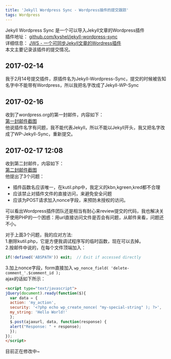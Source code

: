 ```yaml
---
title: 'Jekyll Wordpress Sync - Wordpress插件的提交跟踪'
tags: Wordpress
---
```



Jekyll Wordpress Sync 是一个可以导入Jekyll文章的Wordpress插件    
插件地址：  [github.com/kyshel/jekyll-wordpress-sync](https://github.com/kyshel/jekyll-wordpress-sync)     
详细信息： [JWS - 一个可同步Jekyll文章的Wordress插件](http://kyshel.me/2017/02/14/A-wordpress-plugin-that-can-import-posts-from-jekyll/)       
本文主要记录该插件的提交情况。

## 2017-02-14
我于2月14号提交插件，原插件名为Jekyll-Wordpress-Sync，提交的时候被告知名字中不能带有Wordpress，所以我把名字改成了Jekyll-WP-Sync

## 2017-02-16
收到了wordpress.org的第一封邮件，内容如下：        
[第一封邮件截图](https://cloud.githubusercontent.com/assets/11898075/23151232/42345c2c-f834-11e6-863a-efc7cedd9e33.jpg)    
他说插件名字有问题，我不能代表Jekyll，所以不能以Jekyll开头，我又把名字改成了WP-Jekyll-Sync，重新提交。

## 2017-02-17 12:08
收到第二封邮件，内容如下：   
[第二封邮件截图](https://cloud.githubusercontent.com/assets/11898075/23151235/4861e52e-f834-11e6-86d9-c4806b21df05.jpg)    
他提出了3个问题：
- 插件函数名应该唯一，在kutil.php中，我定义的kbn,kgreen,kred都不合理
- 应该禁止对插件文件的直接访问，来避免安全问题
- 应该为POST请求加入nonce字段，来预防未授权的访问。

可以看出Wordpress插件团队还是相当有耐心来review提交的代码，我也解决关于使用PHP的一个困惑：用url直接访问文件是否会有问题，从邮件来看，问题还不小。

对于上面3个问题，我的应对方法:    
1.删除kutil.php，它是方便我调试程序写的临时函数，现在可以去掉。    
2.按邮件中说的，在每个文件顶端加入：   
``` php
if(!defined('ABSPATH')) exit;  // Exit if accessed directly
```

3.加上nonce字段，form直接加入 `wp_nonce_field( 'delete-comment_'.$comment_id );`     
ajax的话如下所示：    

``` html
<script type="text/javascript">
jQuery(document).ready(function($){
  var data = {
  action: 'my_action',
  security: '<?php echo wp_create_nonce( "my-special-string" ); ?>',
  my_string: 'Hello World!'
  };
  $.post(ajaxurl, data, function(response) {
  alert("Response: " + response);
  });
});
</script>
```

目前正在修改中~
